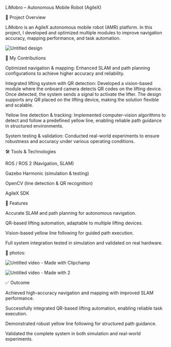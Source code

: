 LiMobro – Autonomous Mobile Robot (AgileX)
 
 📌 Project Overview

LiMobro is an AgileX autonomous mobile robot (AMR) platform.
In this project, I developed and optimized multiple modules to improve navigation accuracy, mapping performance, and task automation.

 
 ![Untitled design](https://github.com/user-attachments/assets/bf4e0807-6890-445e-be8b-3e5b295256eb)



🔧 My Contributions

Optimized navigation & mapping: Enhanced SLAM and path planning configurations to achieve higher accuracy and reliability.

Integrated lifting system with QR detection: Developed a vision-based module where the onboard camera detects QR codes on the lifting device. Once detected, the system sends a signal to activate the lifter. The design supports any QR placed on the lifting device, making the solution flexible and scalable.

Yellow line detection & tracking: Implemented computer-vision algorithms to detect and follow a predefined yellow line, enabling reliable path guidance in structured environments.

System testing & validation: Conducted real-world experiments to ensure robustness and accuracy under various operating conditions.

🛠️ Tools & Technologies

ROS / ROS 2 (Navigation, SLAM)

Gazebo Harmonic (simulation & testing)

OpenCV (line detection & QR recognition)

AgileX SDK

🚀 Features

Accurate SLAM and path planning for autonomous navigation.

QR-based lifting automation, adaptable to multiple lifting devices.

Vision-based yellow line following for guided path execution.

Full system integration tested in simulation and validated on real hardware.

🎥 photos:


![Untitled video - Made with Clipchamp](https://github.com/user-attachments/assets/695fcb4b-6430-42c0-93b9-15533f9401c6)


![Untitled video - Made with 2](https://github.com/user-attachments/assets/db615957-7305-4afe-a9c5-5e80b786f302)

✅ Outcome

Achieved high-accuracy navigation and mapping with improved SLAM performance.

Successfully integrated QR-based lifting automation, enabling reliable task execution.

Demonstrated robust yellow line following for structured path guidance.

Validated the complete system in both simulation and real-world experiments.

